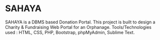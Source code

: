 # SAHAYA
SAHAYA is a DBMS based Donation Portal.
This project is built to design a Charity & Fundraising Web Portal for an Orphanage.
Tools/Technologies used : HTML, CSS, PHP, Bootstrap, phpMyAdmin, Sublime Text.
